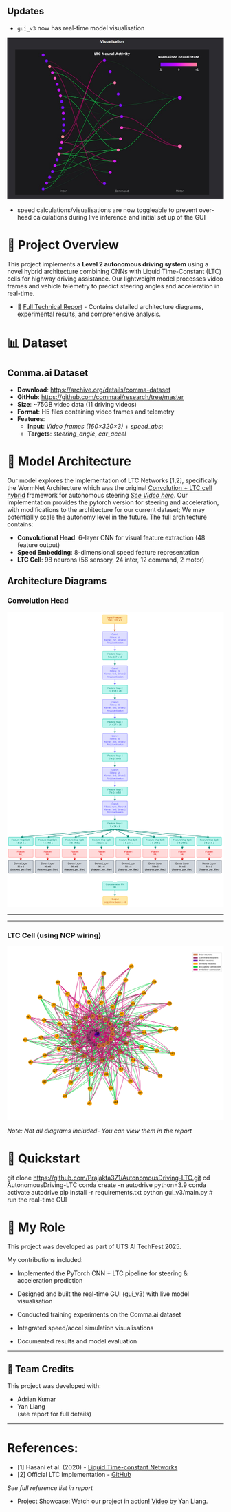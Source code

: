 
## Updates
* `gui_v3` now has real-time model visualisation

![GUI-model-visualisation](images/model-GUI-live-visualisation.png)

* speed calculations/visualisations are now toggleable to prevent over-head calculations during live inference and initial set up of the GUI

# 🚗 Project Overview
This project implements a **Level 2 autonomous driving system** using a novel hybrid architecture combining CNNs with Liquid Time-Constant (LTC) cells for highway driving assistance. Our lightweight model processes video frames and vehicle telemetry to predict steering angles and acceleration in real-time. 


- 📄 [ Full Technical Report](https://docs.google.com/document/d/1mZLEZwRek-2oWJMrC03CmJ7OBZdEgZl2rhWGWmrzpeE/edit?usp=sharing) - Contains detailed architecture diagrams, experimental results, and comprehensive analysis.


# 📊 Dataset
## Comma.ai Dataset

- **Download**:  https://archive.org/details/comma-dataset
- **GitHub**: https://github.com/commaai/research/tree/master
- **Size**: ~75GB video data (11 driving videos)
- **Format**: H5 files containing video frames and telemetry
- **Features**:
     - **Input**: *Video frames (160×320×3)* + *speed_abs*;
    - **Targets**: *steering_angle*, *car_accel*



# 🧠 Model Architecture
Our model explores the implementation of LTC Networks [1,2], specifically the WormNet Architecture which was the original [Convolution + LTC cell hybrid](https://github.com/mlech26l/keras-ncp) framework for autonomous steering *[See Video here](https://youtu.be/IlliqYiRhMU?=I1ow4FDprk-BhDM2)*. Our implementation provides the pytorch version for steering and acceleration, with modifications to the architecture for our current dataset; We may potentiallly scale the autonomy level in the future. The full architecture contains:

- **Convolutional Head**: 6-layer CNN for visual feature extraction (48 feature output)
- **Speed Embedding**: 8-dimensional speed feature representation
- **LTC Cell**: 98 neurons (56 sensory, 24 inter, 12 command, 2 motor)

## Architecture Diagrams
### Convolution Head
![Convolution Head](images/Convolution_Head-structure.png)

---
---
### LTC Cell (using NCP wiring)
![LTC Configuration](images/LTC_neural_structure_transparent.png)


*Note: Not all diagrams included- You can view them in the report*

# 🚀 Quickstart

git clone https://github.com/Prajakta371/AutonomousDriving-LTC.git
cd AutonomousDriving-LTC
conda create -n autodrive python=3.9
conda activate autodrive
pip install -r requirements.txt
python gui_v3/main.py   # run the real-time GUI

# 🎯 My Role

This project was developed as part of UTS AI TechFest 2025.

My contributions included:

- Implemented the PyTorch CNN + LTC pipeline for steering & acceleration prediction

- Designed and built the real-time GUI (gui_v3) with live model visualisation

- Conducted training experiments on the Comma.ai dataset

- Integrated speed/accel simulation visualisations

- Documented results and model evaluation

---
## 👥 Team Credits
This project was developed with:
- Adrian Kumar  
- Yan Liang  
(see report for full details)
---
# References:

- [1] Hasani et al. (2020) - [Liquid Time-constant Networks](https://arxiv.org/pdf/2006.04439)
- [2] Official LTC Implementation - [GitHub](https://github.com/mlech26l/ncps)

*See full reference list in report*

- Project Showcase: Watch our project in action! [Video](https://www.youtube.com/watch?v=FuSemjOSa5k) by Yan Liang.
